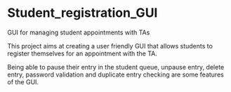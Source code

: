 # Student_registration_GUI
GUI for managing student appointments with TAs

This project aims at creating a user friendly GUI that allows students to register themselves for an appointment with the TA. 

Being able to pause their entry in the student queue, unpause entry, delete entry, password validation and duplicate entry checking are some features of the GUI.
